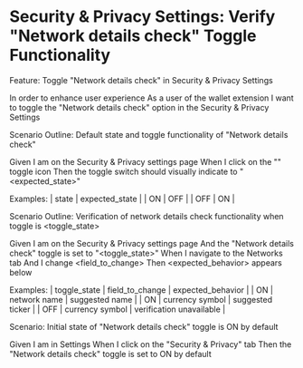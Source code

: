 # Security & Privacy Settings: Verify "Network details check" Toggle Functionality

Feature: Toggle "Network details check" in Security & Privacy Settings

In order to enhance user experience
As a user of the wallet extension
I want to toggle the "Network details check" option in the Security & Privacy Settings

Scenario Outline: Default state and toggle functionality of "Network details check"

Given I am on the Security & Privacy settings page
When I click on the "<state>" toggle icon
Then the toggle switch should visually indicate to "<expected_state>"

Examples:
| state         | expected_state |
| ON            | OFF            |
| OFF           | ON             |

Scenario Outline: Verification of network details check functionality when toggle is <toggle_state>

Given I am on the Security & Privacy settings page
And the "Network details check" toggle is set to "<toggle_state>"
When I navigate to the Networks tab
And I change <field_to_change>
Then <expected_behavior> appears below

Examples:
| toggle_state | field_to_change   | expected_behavior          |
| ON           | network name      | suggested name             |
| ON           | currency symbol   | suggested ticker           |
| OFF          | currency symbol   | verification unavailable  |

Scenario: Initial state of "Network details check" toggle is ON by default

Given I am in Settings
When I click on the "Security & Privacy" tab
Then the "Network details check" toggle is set to ON by default
